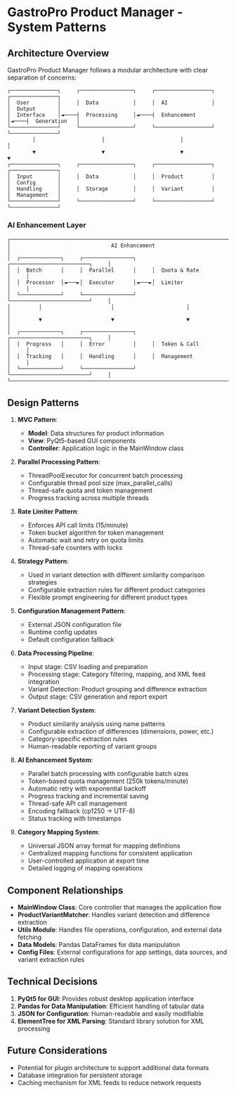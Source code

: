 # GastroPro Product Manager - System Patterns

## Architecture Overview
GastroPro Product Manager follows a modular architecture with clear separation of concerns:

```
┌───────────────┐     ┌─────────────────┐     ┌──────────────────┐     ┌───────────────┐
│  User         │     │  Data           │     │  AI              │     │  Output       │
│  Interface    │◄────┤  Processing     │◄────┤  Enhancement     │◄────┤  Generation   │
└───────────────┘     └─────────────────┘     └──────────────────┘     └───────────────┘
        │                     │                        │                       │
        ▼                     ▼                        ▼                       ▼
┌───────────────┐     ┌─────────────────┐     ┌──────────────────┐     ┌───────────────┐
│  Input        │     │  Data           │     │  Product         │     │  Config       │
│  Handling     │     │  Storage        │     │  Variant         │     │  Management   │
└───────────────┘     └─────────────────┘     └──────────────────┘     └───────────────┘
```

### AI Enhancement Layer
```
┌───────────────────────────────────────────────────────────────────────────────┐
│                                AI Enhancement                                 │
│  ┌─────────────┐     ┌────────────────┐     ┌─────────────────────────┐     │
│  │  Batch      │     │  Parallel      │     │  Quota & Rate          │     │
│  │  Processor  │◄───►│  Executor      │◄───►│  Limiter               │     │
│  └─────────────┘     └────────────────┘     └─────────────────────────┘     │
│         │                      │                       │                     │
│         ▼                      ▼                       ▼                     │
│  ┌─────────────┐     ┌────────────────┐     ┌─────────────────────────┐     │
│  │  Progress   │     │  Error         │     │  Token & Call           │     │
│  │  Tracking   │     │  Handling      │     │  Management             │     │
│  └─────────────┘     └────────────────┘     └─────────────────────────┘     │
└───────────────────────────────────────────────────────────────────────────────┘
```

## Design Patterns
1. **MVC Pattern**:
   - **Model**: Data structures for product information
   - **View**: PyQt5-based GUI components
   - **Controller**: Application logic in the MainWindow class

2. **Parallel Processing Pattern**:
   - ThreadPoolExecutor for concurrent batch processing
   - Configurable thread pool size (max_parallel_calls)
   - Thread-safe quota and token management
   - Progress tracking across multiple threads

3. **Rate Limiter Pattern**:
   - Enforces API call limits (15/minute)
   - Token bucket algorithm for token management
   - Automatic wait and retry on quota limits
   - Thread-safe counters with locks

4. **Strategy Pattern**:
   - Used in variant detection with different similarity comparison strategies
   - Configurable extraction rules for different product categories
   - Flexible prompt engineering for different product types

2. **Configuration Management Pattern**:
   - External JSON configuration file
   - Runtime config updates
   - Default configuration fallback

3. **Data Processing Pipeline**:
   - Input stage: CSV loading and preparation
   - Processing stage: Category filtering, mapping, and XML feed integration
   - Variant Detection: Product grouping and difference extraction
   - Output stage: CSV generation and report export

4. **Variant Detection System**:
   - Product similarity analysis using name patterns
   - Configurable extraction of differences (dimensions, power, etc.)
   - Category-specific extraction rules
   - Human-readable reporting of variant groups

5. **AI Enhancement System**:
   - Parallel batch processing with configurable batch sizes
   - Token-based quota management (250k tokens/minute)
   - Automatic retry with exponential backoff
   - Progress tracking and incremental saving
   - Thread-safe API call management
   - Encoding fallback (cp1250 → UTF-8)
   - Status tracking with timestamps

4. **Category Mapping System**:
   - Universal JSON array format for mapping definitions
   - Centralized mapping functions for consistent application
   - User-controlled application at export time
   - Detailed logging of mapping operations

## Component Relationships
- **MainWindow Class**: Core controller that manages the application flow
- **ProductVariantMatcher**: Handles variant detection and difference extraction
- **Utils Module**: Handles file operations, configuration, and external data fetching
- **Data Models**: Pandas DataFrames for data manipulation
- **Config Files**: External configurations for app settings, data sources, and variant extraction rules

## Technical Decisions
1. **PyQt5 for GUI**: Provides robust desktop application interface
2. **Pandas for Data Manipulation**: Efficient handling of tabular data
3. **JSON for Configuration**: Human-readable and easily modifiable
4. **ElementTree for XML Parsing**: Standard library solution for XML processing

## Future Considerations
- Potential for plugin architecture to support additional data formats
- Database integration for persistent storage
- Caching mechanism for XML feeds to reduce network requests
